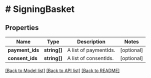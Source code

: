 # # SigningBasket

## Properties

Name | Type | Description | Notes
------------ | ------------- | ------------- | -------------
**payment_ids** | **string[]** | A list of paymentIds. | [optional] 
**consent_ids** | **string[]** | A list of consentIds. | [optional] 

[[Back to Model list]](../../README.md#documentation-for-models) [[Back to API list]](../../README.md#documentation-for-api-endpoints) [[Back to README]](../../README.md)


